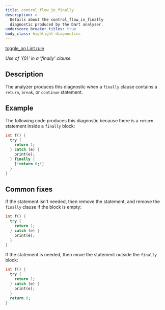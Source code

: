 ```yaml
---
title: control_flow_in_finally
description: >-
  Details about the control_flow_in_finally
  diagnostic produced by the Dart analyzer.
underscore_breaker_titles: true
body_class: highlight-diagnostics
---
```


<div class="tags">
  <a class="tag-label"
      href="/tools/linter-rules/control_flow_in_finally"
      title="Learn about the lint rule that enables this diagnostic."
      aria-label="Learn about the lint rule that enables this diagnostic."
      target="_blank">
    <span class="material-symbols" aria-hidden="true">toggle_on</span>
    <span>Lint rule</span>
  </a>
</div>

_Use of '{0}' in a 'finally' clause._

## Description

The analyzer produces this diagnostic when a `finally` clause contains a
`return`, `break`, or `continue` statement.

## Example

The following code produces this diagnostic because there is a `return`
statement inside a `finally` block:

```dart
int f() {
  try {
    return 1;
  } catch (e) {
    print(e);
  } finally {
    [!return 0;!]
  }
}
```

## Common fixes

If the statement isn't needed, then remove the statement, and remove the
`finally` clause if the block is empty:

```dart
int f() {
  try {
    return 1;
  } catch (e) {
    print(e);
  }
}
```

If the statement is needed, then move the statement outside the `finally`
block:

```dart
int f() {
  try {
    return 1;
  } catch (e) {
    print(e);
  }
  return 0;
}
```
